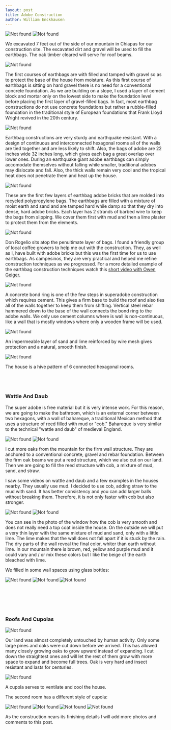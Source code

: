 ```yaml
---
layout: post
title: Adobe Construction
author: William Enckhausen
---
```


<img src="{{ 'assets/img/earth/arch.jpg' | relative_url }}" alt="Not found" />

<img src="{{ 'assets/img/earth/plan.jpg' | relative_url }}" alt="Not found" />

We excavated 7 feet out of the side of our mountain in Chiapas for our construction site. The excavated dirt and gravel will be used to fill the earthbags.  The oak timber cleared will serve for roof beams.

<img src="{{ 'assets/img/earth/base.jpg' | relative_url }}" alt="Not found" />

The first courses of earthbags are with filled and tamped with gravel so as to protect the base of the house from moisture.  As this first course of earthbags is sitting on hard gravel there is no need for a conventional concrete foundation.  As we are building on a slope, I  used a layer of cement block and mortar only on the lowest side to make the foundation level before placing the first layer of gravel-filled bags.  In fact, most earthbag constructions do not use concrete foundations but rather a rubble-filled foundation in the traditional style of European foundations that Frank Lloyd Wright revived in the 20th century.

<img src="{{ 'assets/img/earth/2rooms.jpg' | relative_url }}" alt="Not found" />

Earthbag constructions are very sturdy and earthquake resistant.  With a design of continuous and interconnected hexagonal rooms all of the walls are tied together and are less likely to shift.  Also, the bags of adobe are 22 inches wide 32 inches long, which gives each bag a great overlap over lower ones.  During an earthquake giant adobe earthbags can simply accomodate themselves without falling while smaller, traditional adobes may dislocate and fall.  Also, the thick walls remain very cool and the tropical heat does not penetrate them and heat up the house.  

<img src="{{ 'assets/img/earth/plaster.jpg' | relative_url }}" alt="Not found" />

These are  the first few layers of earthbag adobe bricks that are molded into recycled polypropylene bags. The earthbags are filled with a mixture of moist earth and sand and are tamped hard while damp so that they dry into dense, hard adobe bricks. Each layer has 2 strands of barbed wire to keep the bags from slipping.  We cover them first with mud and then a lime plaster to protect them from the elements.

<img src="{{ 'assets/img/earth/rogelio.jpg' | relative_url }}" alt="Not found" />

Don Rogelio sits atop the penultimate layer of bags. I found a friendly group of local coffee growers to help me out with the construction.   They, as well as I, have built with adobe bricks but this was the first time for us to use earthbags.  As campesinos, they are very practical and helped me refine construction techniques as we progressed.  For a more detailed example of the earthbag construction techniques watch this [short video with Owen Geiger.](http://www.earthbagstructures.com/basics/stepbystep.htm)

<img src="{{ 'assets/img/earth/bond.jpg' | relative_url }}" alt="Not found" />

A concrete bond ring is one of the few steps in superadobe construction which requires cement. This gives a firm base to build the roof and also ties all of the walls together to keep them from shifting. Vertical steel rebar hammered down to the base of the wall connects the bond ring to the adobe walls.  We only use cement columns where is wall is non-continuous, like a wall that is mostly windows where only a wooden frame will be used.  

<img src="{{ 'assets/img/earth/plaster2.jpg' | relative_url }}" alt="Not found" />

An impermeable layer of sand and lime reinforced by wire mesh gives protection and a natural, smooth finish.


<img src="{{ 'assets/img/casa.jpg' | relative_url }}" alt="Not found" />

The house is a hive pattern of 6 connected hexagonal rooms. 
<br/><br/>
<br/><br/>
### Wattle And Daub

The super adobe is free material but it is very intense work. For this reason, we are going to make the bathroom, which is an external corner between two hexagons, with a wall of bahareque, a traditional Mexican method that uses a structure of reed filled with mud or "cob."  Bahareque is very similar to the technical "wattle and daub" of medieval England.  

<img src="{{ 'assets/img/wall.jpg' | relative_url }}" alt="Not found" />

<img src="{{ 'assets/img/wall1.jpg' | relative_url }}" alt="Not found" />

I cut more oaks from the mountain for the firm wall structure. They are anchored to a conventional concrete, gravel and rebar foundation. Between the firm oak beams we put a reed structure, which we also cut on our land. Then we are going to fill the reed structure with cob, a mixture of mud, sand, and straw.  
    
I saw some videos on wattle and daub and a few examples in the houses nearby. They usually use mud. I decided to use cob, adding straw to the mud with sand. It has better consistency and you can add larger balls without breaking them. Therefore, it is not only faster with cob but also stronger.  

<img src="{{ 'assets/img/wall2.jpg' | relative_url }}" alt="Not found" />

<img src="{{ 'assets/img/wall3.jpg' | relative_url }}" alt="Not found" />
   
You can see in the photo of the window how the cob is very smooth and does not really need a top coat inside the house. On the outside we will put a very thin layer with the same mixture of mud and sand, only with a little lime. The lime makes that the wall does not fall apart if it is stuck by the rain. The dry parts of the wall reveal the final color, whiter than earth without lime. In our mountain there is brown, red, yellow and purple mud and it could vary and / or mix these colors but I like the beige of the earth bleached with lime.


We filled in some wall spaces using glass bottles:


<img src="{{ 'assets/img/earth/hojas.jpg' | relative_url }}" alt="Not found" /> <img src="{{ 'assets/img/earth/hexagonbottle.jpg' | relative_url }}" alt="Not found" /> <img src="{{ 'assets/img/earth/octagonbottle.jpg' | relative_url }}" alt="Not found" /> 


<br/><br/>
<br/><br/>
### Roofs And Cupolas

<img src="{{ 'assets/img/earth/sunrise.jpg' | relative_url }}" alt="Not found" />

Our land was almost completely untouched by human activity. Only some large pines and oaks were cut down before we arrived. This has allowed many closely growing oaks to grow upward instead of expanding. I cut down the straightest ones and will let the rest of them grow with more space to expand and become full trees. Oak is very hard and insect resistant and lasts for centuries.

<img src="{{ 'assets/img/earth/cupola.jpg' | relative_url }}" alt="Not found" />

A cupola serves to ventilate and cool the house.

The second room has a different style of cupola:

<img src="{{ 'assets/img/earth/cupola2.jpg' | relative_url }}" alt="Not found" />


<img src="{{ 'assets/img/earth/cupola3.jpg' | relative_url }}" alt="Not found" />

<img src="{{ 'assets/img/earth/cupola4.jpg' | relative_url }}" alt="Not found" />

<img src="{{ 'assets/img/earth/cupola5.jpg' | relative_url }}" alt="Not found" />

As the construction nears its finishing details I will add more photos and comments to this post.

 



